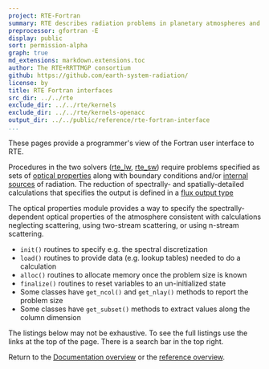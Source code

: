 ```yaml
---
project: RTE-Fortran
summary: RTE describes radiation problems in planetary atmospheres and computes radiative fluxes.
preprocessor: gfortran -E
display: public
sort: permission-alpha
graph: true
md_extensions: markdown.extensions.toc
author: The RTE+RRTTMGP consortium
github: https://github.com/earth-system-radiation/
license: by
title: RTE Fortran interfaces
src_dir: ../../rte
exclude_dir: ../../rte/kernels
exclude_dir: ../../rte/kernels-openacc
output_dir: ../../public/reference/rte-fortran-interface
...
```


These pages provide a programmer's view of the Fortran user interface to RTE.

Procedures in the two solvers ([rte_lw](./proc/rte_lw.html), [rte_sw](./proc/rte_sw.html))
require problems specified as sets of [optical properties](./module/mo_optical_props.html)
along with boundary conditions and/or [internal sources](./module/mo_source_functions.html) of radiation.
The reduction of spectrally- and spatially-detailed calculations that specifies the output
is defined in a [flux output type](./module/mo_fluxes.html)

The optical properties module provides a way to specify the spectrally-dependent
optical properties of the atmosphere consistent with calculations neglecting scattering,
using two-stream scattering, or using n-stream scattering.

- `init()` routines to specify e.g. the spectral discretization
- `load()` routines to provide data (e.g. lookup tables) needed to do a calculation
- `alloc()` routines to allocate memory once the problem size is known
- `finalize()` routines to reset variables to an un-initialized state
- Some classes have `get_ncol()` and `get_nlay()` methods to report the problem size
- Some classes have `get_subset()` methods to extract values along the column dimension

The listings below may not be exhaustive.
To see the full listings use the links at the top of the page.
There is a search bar in the top right.

Return to the [Documentation overview] or the [reference overview].

[Documentation overview]: ../../index.html
[reference overview]:    ../index.html

<!---
## How to Read This Documentation

Start with the [README] and the [Tutorial](./page/Tutorial.html).
Additionally, there is a page that provides a higher level organizational overview that you can find [here](./page/Organized_Listing.html).

The listings may not be exhaustive. Full listings are available using the links at the top of the page, where
there's also a search bar.

Take me back to the [User Documentation].

[README]: https://github.com/earth-system-radiation/rte-rrtmgp/blob/main/README.md
[User Documentation]: ../../index.html
[mo_rte_kind.F90]: ./module/mo_rte_kind.html
-->
